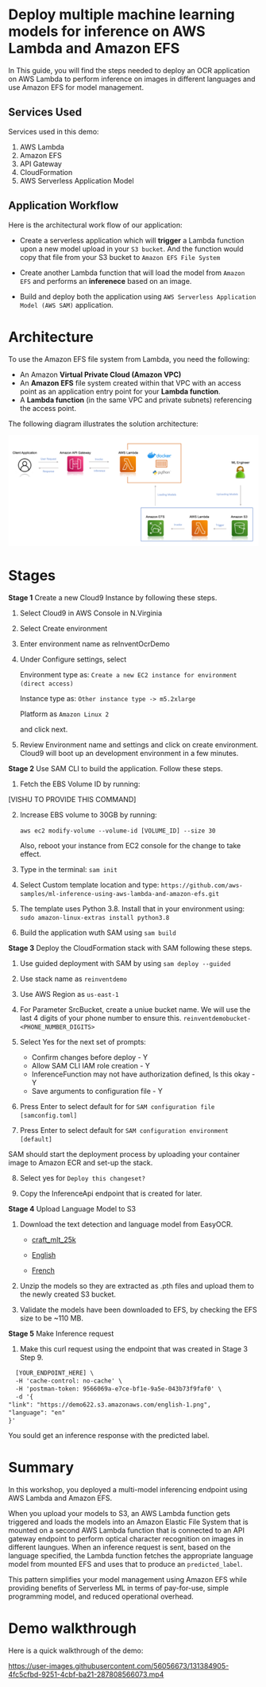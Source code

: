 # Deploy multiple machine learning models for inference on AWS Lambda and Amazon EFS
In This guide, you will find the steps needed to deploy an OCR application on AWS Lambda to perform inference on images in different languages and use Amazon EFS for model management. 

## Services Used 

Services used in this demo:
1) AWS Lambda
2) Amazon EFS
3) API Gateway 
4) CloudFormation
5) AWS Serverless Application Model 

## Application Workflow 

Here is the architectural work flow of our application:

- Create a serverless application which will __trigger__ a Lambda function upon a new model upload in your `S3 bucket`. And the function would copy that file from your S3 bucket to `Amazon EFS File System`

- Create another Lambda function that will load the model from `Amazon EFS` and performs an __inferenece__ based on an image.

- Build and deploy both the application using  `AWS Serverless Application Model (AWS SAM)` application.

# Architecture 

To use the Amazon EFS file system from Lambda, you need the following:

- An Amazon __Virtual Private Cloud (Amazon VPC)__
- An __Amazon EFS__ file system created within that VPC with an access point as an application entry point for your __Lambda function__.
- A __Lambda function__ (in the same VPC and private subnets) referencing the access point.

The following diagram illustrates the solution architecture:

![Architecture Diagram](https://github.com/aws-samples/ml-inference-using-aws-lambda-and-amazon-efs/blob/main/img/img1.png?raw=true)

# Stages

**Stage 1** Create a new Cloud9 Instance by following these steps. 

1) Select Cloud9 in AWS Console in N.Virginia

2) Select Create environment 

3) Enter environment name as reInventOcrDemo

4) Under Configure settings, select 

    Environment type as: `Create a new EC2 instance for environment (direct access)`

    Instance type as: `Other instance type -> m5.2xlarge`
    
    Platform as `Amazon Linux 2`

    and click next. 

7) Review Environment name and settings and click on create environment. Cloud9 will boot up an development environment in a few minutes. 

**Stage 2** Use SAM CLI to build the application. Follow these steps. 

1. Fetch the EBS Volume ID by running: 

[VISHU TO PROVIDE THIS COMMAND]

2. Increase EBS volume to 30GB by running:

    `aws ec2 modify-volume --volume-id [VOLUME_ID] --size 30`

    Also, reboot your instance from EC2 console for the change to take effect. 

3. Type in the terminal: `sam init`

4. Select Custom template location and type: `https://github.com/aws-samples/ml-inference-using-aws-lambda-and-amazon-efs.git`

5. The template uses Python 3.8. Install that in your environment using: `sudo amazon-linux-extras install python3.8`

6. Build the application wuth SAM using `sam build` 

**Stage 3** Deploy the CloudFormation stack with SAM following these steps.

1. Use guided deployment with SAM by using `sam deploy --guided`

2. Use stack name as `reinventdemo`

3. Use AWS Region as `us-east-1`

4. For Parameter SrcBucket, create a uniue bucket name. We will use the last 4 digits of your phone number to ensure this. 
`reinventdemobucket-<PHONE_NUMBER_DIGITS>`

5. Select Yes for the next set of prompts:
    - Confirm changes before deploy - Y
    - Allow SAM CLI IAM role creation - Y
    - InferenceFunction may not have authorization defined, Is this okay - Y
    - Save arguments to configuration file - Y

6. Press Enter to select default for for `SAM configuration file [samconfig.toml]`

7. Press Enter to select default for `SAM configuration environment [default]`

SAM should start the deployment process by uploading your container image to Amazon ECR and set-up the stack. 

8. Select yes for `Deploy this changeset?`

9. Copy the InferenceApi endpoint that is created for later.  

**Stage 4** Upload Language Model to S3

1. Download the text detection and language model from EasyOCR. 
    - [craft_mlt_25k](https://github.com/JaidedAI/EasyOCR/releases/download/pre-v1.1.6/craft_mlt_25k.zip)

    - [English](https://github.com/JaidedAI/EasyOCR/releases/download/v1.3/english_g2.zip)

    - [French](https://github.com/JaidedAI/EasyOCR/releases/download/v1.3/latin_g2.zip)

2. Unzip the models so they are extracted as .pth files and upload them to the newly created S3 bucket. 

3. Validate the models have been downloaded to EFS, by checking the EFS size to be ~110 MB.

**Stage 5** Make Inference request

1. Make this curl request using the endpoint that was created in Stage 3 Step 9.

```curl -X POST \
  [YOUR_ENDPOINT_HERE] \
  -H 'cache-control: no-cache' \
  -H 'postman-token: 9566069a-e7ce-bf1e-9a5e-043b73f9faf0' \
  -d '{
"link": "https://demo622.s3.amazonaws.com/english-1.png", 
"language": "en"
}'
```

You sould get an inference response with the predicted label. 

# Summary
In this workshop, you deployed a multi-model inferencing endpoint using AWS Lambda and Amazon EFS. 

When you upload your models to S3, an AWS Lambda function gets triggered and loads the models into an Amazon Elastic File System that is mounted on a second AWS Lambda function that is connected to an API gateway endpoint to perform optical character recognition on images in different laungues. When an inference request is sent, based on the language specified, the Lambda function fetches the appropriate language model from mounted EFS and uses that to produce an `predicted_label`. 

This pattern simplifies your model management using Amazon EFS while providing benefits of Serverless ML in terms of pay-for-use, simple programming model, and reduced operational overhead.



# Demo walkthrough

Here is a quick walkthrough of the demo:

https://user-images.githubusercontent.com/56056673/131384905-4fc5cfbd-9251-4cbf-ba21-287808566073.mp4
